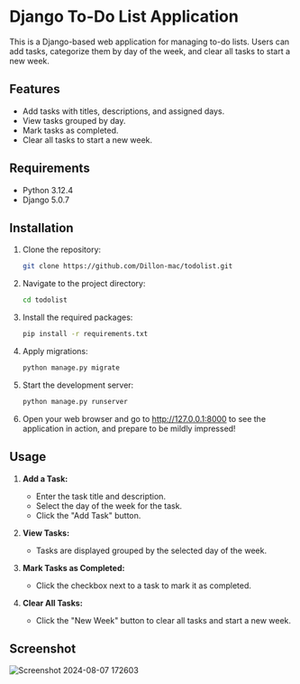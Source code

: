 # Django To-Do List Application

This is a Django-based web application for managing to-do lists. Users can add tasks, categorize them by day of the week, and clear all tasks to start a new week.

## Features

- Add tasks with titles, descriptions, and assigned days.
- View tasks grouped by day.
- Mark tasks as completed.
- Clear all tasks to start a new week.

## Requirements
- Python 3.12.4
- Django 5.0.7

## Installation
1. Clone the repository:
   ```bash
   git clone https://github.com/Dillon-mac/todolist.git

2. Navigate to the project directory:
   ```bash
   cd todolist

3. Install the required packages:
   ```bash
   pip install -r requirements.txt

4. Apply migrations:
   ```bash
   python manage.py migrate

5. Start the development server:
   ```bash
   python manage.py runserver

6. Open your web browser and go to http://127.0.0.1:8000 to see the application in action, and prepare to be mildly impressed!

## Usage

1. **Add a Task:**

   - Enter the task title and description.
   - Select the day of the week for the task.
   - Click the "Add Task" button.

2. **View Tasks:**

   - Tasks are displayed grouped by the selected day of the week.

3. **Mark Tasks as Completed:**

   - Click the checkbox next to a task to mark it as completed.

4. **Clear All Tasks:**

   - Click the "New Week" button to clear all tasks and start a new week.
  
## Screenshot

![Screenshot 2024-08-07 172603](https://github.com/user-attachments/assets/e46f7c88-4704-4825-8400-7cc319d56d58)
